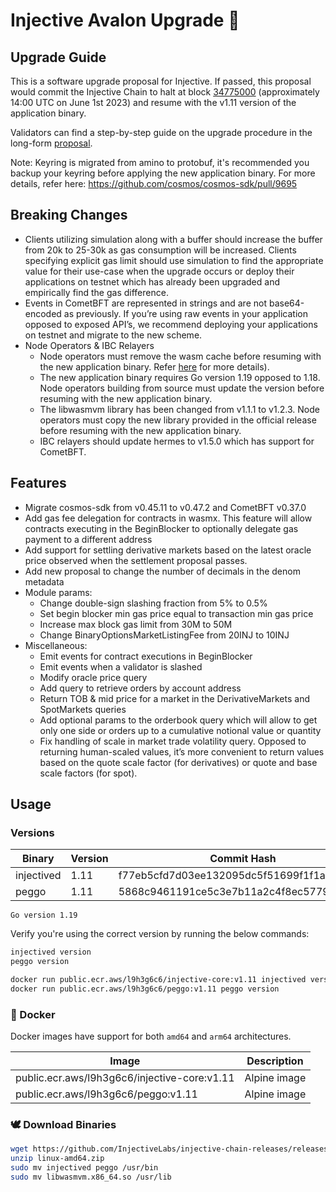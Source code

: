 # Injective Avalon Upgrade 🥷

## Upgrade Guide

This is a software upgrade proposal for Injective. If passed, this proposal would commit the Injective Chain to halt at block [34775000](https://www.mintscan.io/injective/blocks/34775000) (approximately 14:00 UTC on June 1st 2023) and resume with the v1.11 version of the application binary.

Validators can find a step-by-step guide on the upgrade procedure in the long-form [proposal](https://github.com/InjectiveLabs/injective-chain-releases/blob/master/docs/migration/injective-canonical-chain-11.md).

Note: Keyring is migrated from amino to protobuf, it's recommended you backup your keyring before applying the new application binary. For more details, refer here: https://github.com/cosmos/cosmos-sdk/pull/9695

## Breaking Changes
- Clients utilizing simulation along with a buffer should increase the buffer from 20k to 25-30k as gas consumption will be increased. Clients specifying explicit gas limit should use simulation to find the appropriate value for their use-case when the upgrade occurs or deploy their applications on testnet which has already been upgraded and empirically find the gas difference.
- Events in CometBFT are represented in strings and are not base64-encoded as previously. If you’re using raw events in your application opposed to exposed API’s, we recommend deploying your applications on testnet and migrate to the new scheme.
- Node Operators & IBC Relayers
    - Node operators must remove the wasm cache before resuming with the new application binary. Refer [here](https://github.com/CosmWasm/wasmvm/issues/426) for more details).
    - The new application binary requires Go version 1.19 opposed to 1.18. Node operators building from source must update the version before resuming with the new application binary.
    - The libwasmvm library has been changed from v1.1.1 to v1.2.3. Node operators must copy the new library provided in the official release before resuming with the new application binary.
    - IBC relayers should update hermes to v1.5.0 which has support for CometBFT.

## Features
- Migrate cosmos-sdk from v0.45.11 to v0.47.2 and CometBFT v0.37.0
- Add gas fee delegation for contracts in wasmx. This feature will allow contracts executing in the BeginBlocker to optionally delegate gas payment to a different address
- Add support for settling derivative markets based on the latest oracle price observed when the settlement proposal passes.
- Add new proposal to change the number of decimals in the denom metadata
- Module params:
    - Change double-sign slashing fraction from 5% to 0.5%
    - Set begin blocker min gas price equal to transaction min gas price
    - Increase max block gas limit from 30M to 50M
    - Change BinaryOptionsMarketListingFee from 20INJ to 10INJ
- Miscellaneous:
    - Emit events for contract executions in BeginBlocker
    - Emit events when a validator is slashed
    - Modify oracle price query
    - Add query to retrieve orders by account address
    - Return TOB & mid price for a market in the DerivativeMarkets and SpotMarkets queries
    - Add optional params to the orderbook query which will allow to get only one side or orders up to a cumulative notional value or quantity
    - Fix handling of scale in market trade volatility query. Opposed to returning human-scaled values, it’s more convenient to return values based on the quote scale factor (for derivatives) or quote and base scale factors (for spot).

## Usage

### Versions

| Binary    | Version |Commit Hash
| -------- | ------- |------- |
| injectived  | 1.11   |f77eb5cfd7d03ee132095dc5f51699f1f1a2e7f9|
| peggo |   1.11   |5868c9461191ce5c3e7b11a2c4f8ec5779d15964|

`Go version 1.19`

Verify you're using the correct version by running the below commands:
```bash
injectived version
peggo version
```

```bash
docker run public.ecr.aws/l9h3g6c6/injective-core:v1.11 injectived version
docker run public.ecr.aws/l9h3g6c6/peggo:v1.11 peggo version
```

### 🐳 Docker

Docker images have support for both `amd64` and `arm64` architectures.

| Image    | Description |
| -------- | ------- |
| public.ecr.aws/l9h3g6c6/injective-core:v1.11 | Alpine image |
| public.ecr.aws/l9h3g6c6/peggo:v1.11 | Alpine image |

### 🕊️ Download Binaries

```bash
wget https://github.com/InjectiveLabs/injective-chain-releases/releases/download/v1.11-1685225746/linux-amd64.zip
unzip linux-amd64.zip
sudo mv injectived peggo /usr/bin
sudo mv libwasmvm.x86_64.so /usr/lib
```
